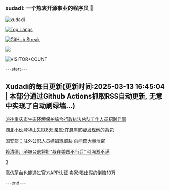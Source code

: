 ### xudadi: 一个热衷开源事业的程序员 👋

![xudadi](https://github-readme-stats-git-masterorgs-github-readme-stats-team.vercel.app/api?username=xudadi)

[![Top Langs](https://github-readme-stats.vercel.app/api/top-langs/?username=xudadi)](https://github.com/anuraghazra/github-readme-stats)

[![GitHub Streak](https://streak-stats.demolab.com?user=xudadi&locale=zh_Hans)](https://git.io/streak-stats)

![](https://raw.githubusercontent.com/xudadi/xudadi/main/assets/github-contribution-grid-snake.svg)

![VISITOR+COUNT](https://komarev.com/ghpvc/?username=xudadi&label=VISITOR+COUNT)


---start---

## Xudadi的每日更新(更新时间:2025-03-13 16:45:04 | 本部分通过Github Actions抓取RSS自动更新, 无意中实现了自动刷绿墙...)

[派往重庆市生态环境保护综合行政执法总队工作人员招聘启事](https://www.gongkaoleida.com/article/2319803)

[湖北小伙登华山失联8天 亲属:在悬崖底疑发现他的背包](https://m.163.com/news/article/JQH221740550B6IS.html)

[国安部：驻外公职人员嫖娼遭威胁 向间谍大量泄密](https://m.163.com/news/article/JQGVG63S000189PS.html)

[赖清德儿子被台退将批"躲在美国不当兵" 引强烈不满](https://m.163.com/news/article/JQGSPPHC0514R9OJ.html)

[3](https://m.163.com/touch/news/sub/domestic)

[高仿茅台也能通过官方APP认证 卖家:喝出假的倒赔10万](https://m.163.com/news/article/JQFRR6P005561G0D.html)

---end---
